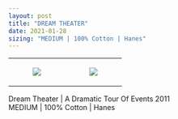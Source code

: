 ```yaml
---
layout: post
title: "DREAM THEATER"
date: 2021-01-28
sizing: "MEDIUM | 100% Cotton | Hanes"
---
```




<table style="width:100%;"><tr><td style="vertical-align:top;">
      <figure class="tmblr-full" data-orig-height="2048" data-orig-width="1365" data-orig-src="https://concertshirts.netlify.app/shirts/0424/0424-01.jpg"><img src="https://64.media.tumblr.com/34d73c3888dfddd96243d81a428f1d60/5b1f5c3f3cbdc18b-27/s540x810/b1816bed44fdf941c0c306e945fdec0acba3f2d4.jpg" data-orig-height="2048" data-orig-width="1365" data-orig-src="https://concertshirts.netlify.app/shirts/0424/0424-01.jpg"/></figure></td>
    <td style="vertical-align:top;">
      <figure class="tmblr-full" data-orig-height="2048" data-orig-width="1365" data-orig-src="https://concertshirts.netlify.app/shirts/0424/0424-02.jpg"><img src="https://64.media.tumblr.com/7ee74429d89c7529f380468a3e136252/5b1f5c3f3cbdc18b-1f/s540x810/8cc7ead8b3a70093fdacd326b99202b5543b093f.jpg" data-orig-height="2048" data-orig-width="1365" data-orig-src="https://concertshirts.netlify.app/shirts/0424/0424-02.jpg"/></figure></td>
  </tr></table><p>
  Dream Theater | A Dramatic Tour Of Events 2011<br/>MEDIUM | 100% Cotton | Hanes
</p>
